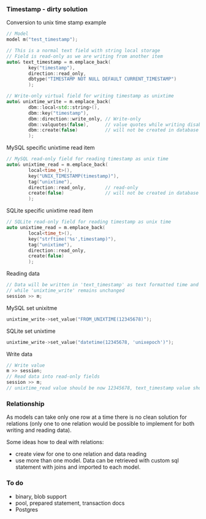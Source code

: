 
### Timestamp - dirty solution

Conversion to unix time stamp example

```c++
// Model
model m("test_timestamp");

// This is a normal text field with string local storage
// Field is read-only as we are writing from another item
auto& text_timestamp = m.emplace_back(
        key("timestamp"),
        direction::read_only,
        dbtype("TIMESTAMP NOT NULL DEFAULT CURRENT_TIMESTAMP")
        );

// Write-only virtual field for writing timestamp as unixtime
auto& unixtime_write = m.emplace_back(
        dbm::local<std::string>(),
        dbm::key("timestamp"),
        dbm::direction::write_only, // Write-only
        dbm::valquotes(false),      // value quotes while writing disabled as we are writing functions
        dbm::create(false)          // will not be created in database - exists only in model
        );
```

MySQL specific unixtime read item
```c++
// MySQL read-only field for reading timestamp as unix time 
auto& unixtime_read = m.emplace_back(
        local<time_t>(), 
        key("UNIX_TIMESTAMP(timestamp)"), 
        tag("unixtime"), 
        direction::read_only,       // read-only 
        create(false)               // will not be created in database - exists only in model
        );
```

SQLite specific unixtime read item
```c++
// SQLite read-only field for reading timestamp as unix time
auto unixtime_read = m.emplace_back(
        local<time_t>(), 
        key("strftime('%s',timestamp)"), 
        tag("unixtime"), 
        direction::read_only, 
        create(false)
        );
```

Reading data
```c++
// Data will be written in 'text_timestamp' as text formatted time and 'unixtime_read'
// while 'unixtime_write' remains unchanged
session >> m;
```

MySQL set unixitme
```c++
unixtime_write->set_value("FROM_UNIXTIME(12345678)");
```

SQLite set unixtime

```c++
unixtime_write->set_value("datetime(12345678, 'unixepoch')");
```

Write data

```c++
// Write value
m >> session;
// Read data into read-only fields
session >> m;
// unixtime_read value should be now 12345678, text_timestamp value should be '1970-05-23 21:21:18'
```

### Relationship

As models can take only one row at a time there is no clean solution for relations 
(only one to one relation would be possible to implement for both writing and reading data).

Some ideas how to deal with relations:
- create view for one to one relation and data reading
- use more than one model. Data can be retrieved with custom sql statement with joins and imported to each model. 


### To do

- binary, blob support
- pool, prepared statement, transaction docs
- Postgres
